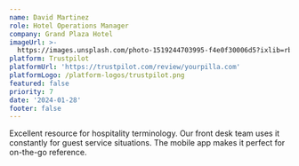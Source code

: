 ```yaml
---
name: David Martinez
role: Hotel Operations Manager
company: Grand Plaza Hotel
imageUrl: >-
  https://images.unsplash.com/photo-1519244703995-f4e0f30006d5?ixlib=rb-1.2.1&ixid=eyJhcHBfaWQiOjEyMDd9&auto=format&fit=facearea&facepad=2&w=256&h=256&q=80
platform: Trustpilot
platformUrl: 'https://trustpilot.com/review/yourpilla.com'
platformLogo: /platform-logos/trustpilot.png
featured: false
priority: 7
date: '2024-01-28'
footer: false
---
```


Excellent resource for hospitality terminology. Our front desk team uses it constantly for guest service situations. The mobile app makes it perfect for on-the-go reference.
